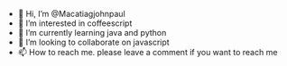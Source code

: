 - 👋 Hi, I’m @Macatiagjohnpaul
- 👀 I’m interested in coffeescript
- 🌱 I’m currently learning java and python
- 💞️ I’m looking to collaborate on javascript
- 📫 How to reach me. please leave a comment if you want to reach me

<!---
Macatiagjohnpaul/Macatiagjohnpaul is a ✨ special ✨ repository because its `README.md` (this file) appears on your GitHub profile.
You can click the Preview link to take a look at your changes.
--->
